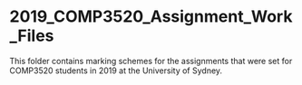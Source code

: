# 2019_COMP3520_Assignment_Work_Files
This folder contains marking schemes for the assignments that were set for COMP3520 students in 2019 at the University of Sydney.
